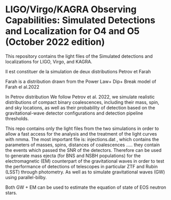 # LIGO/Virgo/KAGRA Observing Capabilities: Simulated Detections and Localization for O4 and O5 (October 2022 edition)

This repository contains the light files of the Simulated detections and localizations for LIGO, Virgo, and KAGRA.

Il est constituer de la simulation de deux distributions Petrov et Farah

Farah is a distribution drawn from the Power Law+ Dip+ Break model of Farah el al.2022

In Petrov distribution  We follow Petrov et al. 2022, we simulate realistic distributions of compact binary coalescences, 
including their mass, spin, and sky locations, as well as their probability of detection based on the
gravitational-wave detector configurations and detection pipeline thresholds.


This repo contains only the light files from the two simulations in order to allow a fast access for the analysis and the treatment of the light curves with nmma. The most important file is: injections.dat , which contains the parameters of masses, spins, distances of coalescences ..... they contain the events which passed the SNR of the detectors. Therefore can be used to generate mass ejecta (for BNS and NSBH populations) for the electromagnetic (EM) counterpart of the gravitational waves in order to test the performance of detections of telescopes in particular ZTF and Rubin (LSST) through photometry. As well as to simulate gravitational waves (GW) using parallel-bilby. 

Both GW + EM can be used to estimate the equation of state of EOS neutron stars.
